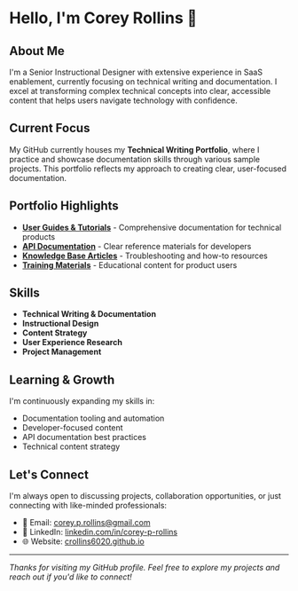 # Hello, I'm Corey Rollins 👋

## About Me

I'm a Senior Instructional Designer with extensive experience in SaaS enablement, currently focusing on technical writing and documentation. I excel at transforming complex technical concepts into clear, accessible content that helps users navigate technology with confidence.

## Current Focus

My GitHub currently houses my **Technical Writing Portfolio**, where I practice and showcase documentation skills through various sample projects. This portfolio reflects my approach to creating clear, user-focused documentation.

## Portfolio Highlights

- [**User Guides & Tutorials**](./CRollins6020/User-Guides) - Comprehensive documentation for technical products
- [**API Documentation**](./CRollins6020/API-Documentation) - Clear reference materials for developers
- [**Knowledge Base Articles**](./CRollins6020/Knowledge-Base) - Troubleshooting and how-to resources
- [**Training Materials**](./CRollins6020/Training-Materials) - Educational content for product users

## Skills

- **Technical Writing & Documentation**
- **Instructional Design**
- **Content Strategy**
- **User Experience Research**
- **Project Management**

## Learning & Growth

I'm continuously expanding my skills in:
- Documentation tooling and automation
- Developer-focused content
- API documentation best practices
- Technical content strategy

## Let's Connect

I'm always open to discussing projects, collaboration opportunities, or just connecting with like-minded professionals:

- 📧 Email: [corey.p.rollins@gmail.com](mailto:corey.p.rollins@gmail.com)
- 🔗 LinkedIn: [linkedin.com/in/corey-p-rollins](https://www.linkedin.com/in/corey-p-rollins/)
- 🌐 Website: [crollins6020.github.io](https://crollins6020.github.io)

---

*Thanks for visiting my GitHub profile. Feel free to explore my projects and reach out if you'd like to connect!*